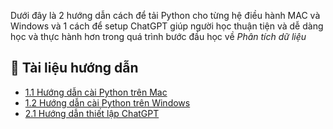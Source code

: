 Dưới đây là 2 hướng dẫn cách để tải Python cho từng hệ điều hành MAC và Windows và 1 cách để setup ChatGPT giúp người học thuận tiện và dễ dàng học và thực hành hơn trong quá trình bước đầu học về *Phân tích dữ liệu*
## 📄 Tài liệu hướng dẫn

- [1.1 Hướng dẫn cài Python trên Mac]()
- [1.2 Hướng dẫn cài Python trên Windows](docs/1.2%20Windows.pdf)
- [2.1 Hướng dẫn thiết lập ChatGPT](docs/2.1%20Instructions%20of%20setting%20up%20ChatGPT.pdf)

